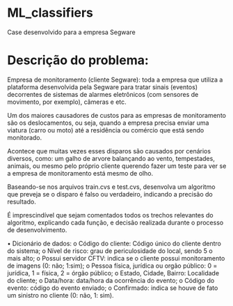 # ML_classifiers
Case desenvolvido para a empresa Segware

# Descrição do problema:
Empresa de monitoramento (cliente Segware): toda a empresa que utiliza a plataforma desenvolvida pela Segware para tratar sinais (eventos) decorrentes de sistemas de alarmes eletrônicos (com sensores de movimento, por exemplo), câmeras e etc.

Um dos maiores causadores de custos para as empresas de monitoramento são os deslocamentos, ou seja, quando a empresa precisa enviar uma viatura (carro ou moto) até a residência ou comércio que está sendo monitorado.

Acontece que muitas vezes esses disparos são causados por cenários diversos, como: um galho de arvore balançando ao vento, tempestades, animais, ou mesmo pelo próprio cliente querendo fazer um teste para ver se a empresa de monitoramento está mesmo de olho.

Baseando-se nos arquivos train.cvs e test.cvs, desenvolva um algoritmo que preveja se o disparo é falso ou verdadeiro, indicando a precisão do resultado.

É imprescindível que sejam comentados todos os trechos relevantes do algoritmo, explicando cada função, e decisão realizada durante o processo de desenvolvimento.

•	Dicionário de dados:
o	Código do cliente: Código único do cliente dentro do sistema;
o	Nível de risco: grau de periculosidade do local, sendo 5 o mais alto;
o	Possui servidor CFTV: indica se o cliente possui monitoramento de imagens (0: não; 1:sim);
o	Pessoa física, jurídica ou orgão público: 0 = jurídica, 1 = física, 2 = órgão público;
o	Estado, Cidade, Bairro: Localidade do cliente;
o	Data/hora: data/hora da ocorrência do evento;
o	Código do evento: código do evento enviado;
o	Confirmado: indica se houve de fato um sinistro no cliente (0: não, 1: sim). 

